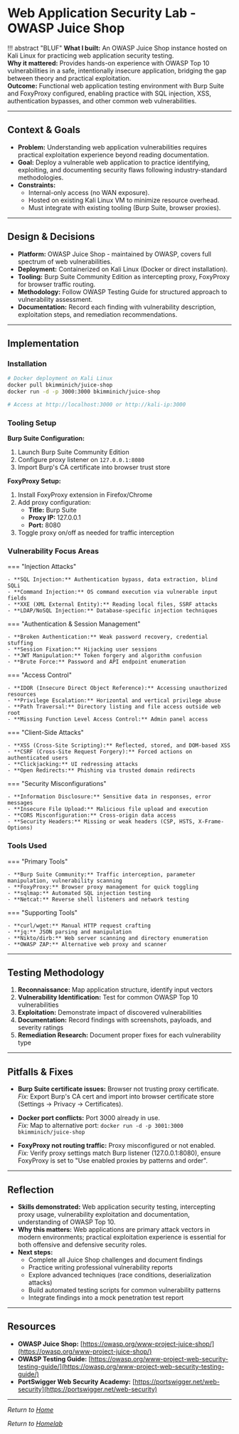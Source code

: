 # Web Application Security Lab - OWASP Juice Shop

!!! abstract "BLUF"
    **What I built:** An OWASP Juice Shop instance hosted on Kali Linux for practicing web application security testing.  
    **Why it mattered:** Provides hands-on experience with OWASP Top 10 vulnerabilities in a safe, intentionally insecure application, bridging the gap between theory and practical exploitation.  
    **Outcome:** Functional web application testing environment with Burp Suite and FoxyProxy configured, enabling practice with SQL injection, XSS, authentication bypasses, and other common web vulnerabilities.

---

## Context & Goals

- **Problem:** Understanding web application vulnerabilities requires practical exploitation experience beyond reading documentation.
- **Goal:** Deploy a vulnerable web application to practice identifying, exploiting, and documenting security flaws following industry-standard methodologies.
- **Constraints:**
    - Internal-only access (no WAN exposure).
    - Hosted on existing Kali Linux VM to minimize resource overhead.
    - Must integrate with existing tooling (Burp Suite, browser proxies).

---

## Design & Decisions

- **Platform:** OWASP Juice Shop - maintained by OWASP, covers full spectrum of web vulnerabilities.
- **Deployment:** Containerized on Kali Linux (Docker or direct installation).
- **Tooling:** Burp Suite Community Edition as intercepting proxy, FoxyProxy for browser traffic routing.
- **Methodology:** Follow OWASP Testing Guide for structured approach to vulnerability assessment.
- **Documentation:** Record each finding with vulnerability description, exploitation steps, and remediation recommendations.

---

## Implementation

### Installation

```bash
# Docker deployment on Kali Linux
docker pull bkimminich/juice-shop
docker run -d -p 3000:3000 bkimminich/juice-shop

# Access at http://localhost:3000 or http://kali-ip:3000
```

### Tooling Setup

**Burp Suite Configuration:**

1. Launch Burp Suite Community Edition
2. Configure proxy listener on `127.0.0.1:8080`
3. Import Burp's CA certificate into browser trust store

**FoxyProxy Setup:**

1. Install FoxyProxy extension in Firefox/Chrome
2. Add proxy configuration:
    - **Title:** Burp Suite
    - **Proxy IP:** 127.0.0.1
    - **Port:** 8080
3. Toggle proxy on/off as needed for traffic interception

### Vulnerability Focus Areas

=== "Injection Attacks"

    - **SQL Injection:** Authentication bypass, data extraction, blind SQLi
    - **Command Injection:** OS command execution via vulnerable input fields
    - **XXE (XML External Entity):** Reading local files, SSRF attacks
    - **LDAP/NoSQL Injection:** Database-specific injection techniques

=== "Authentication & Session Management"

    - **Broken Authentication:** Weak password recovery, credential stuffing
    - **Session Fixation:** Hijacking user sessions
    - **JWT Manipulation:** Token forgery and algorithm confusion
    - **Brute Force:** Password and API endpoint enumeration

=== "Access Control"

    - **IDOR (Insecure Direct Object Reference):** Accessing unauthorized resources
    - **Privilege Escalation:** Horizontal and vertical privilege abuse
    - **Path Traversal:** Directory listing and file access outside web root
    - **Missing Function Level Access Control:** Admin panel access

=== "Client-Side Attacks"

    - **XSS (Cross-Site Scripting):** Reflected, stored, and DOM-based XSS
    - **CSRF (Cross-Site Request Forgery):** Forced actions on authenticated users
    - **Clickjacking:** UI redressing attacks
    - **Open Redirects:** Phishing via trusted domain redirects

=== "Security Misconfigurations"

    - **Information Disclosure:** Sensitive data in responses, error messages
    - **Insecure File Upload:** Malicious file upload and execution
    - **CORS Misconfiguration:** Cross-origin data access
    - **Security Headers:** Missing or weak headers (CSP, HSTS, X-Frame-Options)

### Tools Used

=== "Primary Tools"

    - **Burp Suite Community:** Traffic interception, parameter manipulation, vulnerability scanning
    - **FoxyProxy:** Browser proxy management for quick toggling
    - **sqlmap:** Automated SQL injection testing
    - **Netcat:** Reverse shell listeners and network testing

=== "Supporting Tools"

    - **curl/wget:** Manual HTTP request crafting
    - **jq:** JSON parsing and manipulation
    - **Nikto/dirb:** Web server scanning and directory enumeration
    - **OWASP ZAP:** Alternative web proxy and scanner

---

## Testing Methodology

1. **Reconnaissance:** Map application structure, identify input vectors
2. **Vulnerability Identification:** Test for common OWASP Top 10 vulnerabilities
3. **Exploitation:** Demonstrate impact of discovered vulnerabilities
4. **Documentation:** Record findings with screenshots, payloads, and severity ratings
5. **Remediation Research:** Document proper fixes for each vulnerability type

---

## Pitfalls & Fixes

- **Burp Suite certificate issues:** Browser not trusting proxy certificate.  
  *Fix:* Export Burp's CA cert and import into browser certificate store (Settings → Privacy → Certificates).

- **Docker port conflicts:** Port 3000 already in use.  
  *Fix:* Map to alternative port: `docker run -d -p 3001:3000 bkimminich/juice-shop`

- **FoxyProxy not routing traffic:** Proxy misconfigured or not enabled.  
  *Fix:* Verify proxy settings match Burp listener (127.0.0.1:8080), ensure FoxyProxy is set to "Use enabled proxies by patterns and order".

---

## Reflection

- **Skills demonstrated:** Web application security testing, intercepting proxy usage, vulnerability exploitation and documentation, understanding of OWASP Top 10.
- **Why this matters:** Web applications are primary attack vectors in modern environments; practical exploitation experience is essential for both offensive and defensive security roles.
- **Next steps:**
    - Complete all Juice Shop challenges and document findings
    - Practice writing professional vulnerability reports
    - Explore advanced techniques (race conditions, deserialization attacks)
    - Build automated testing scripts for common vulnerability patterns
    - Integrate findings into a mock penetration test report

---

## Resources

- **OWASP Juice Shop:** [https://owasp.org/www-project-juice-shop/](https://owasp.org/www-project-juice-shop/)
- **OWASP Testing Guide:** [https://owasp.org/www-project-web-security-testing-guide/](https://owasp.org/www-project-web-security-testing-guide/)
- **PortSwigger Web Security Academy:** [https://portswigger.net/web-security](https://portswigger.net/web-security)

---

_Return to [Home](../index.md)_

_Return to [Homelab](../homelab/index.md)_
